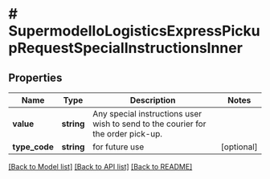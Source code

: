 # # SupermodelIoLogisticsExpressPickupRequestSpecialInstructionsInner

## Properties

Name | Type | Description | Notes
------------ | ------------- | ------------- | -------------
**value** | **string** | Any special instructions user wish to send to the courier for the order pick-up. |
**type_code** | **string** | for future use | [optional]

[[Back to Model list]](../../README.md#models) [[Back to API list]](../../README.md#endpoints) [[Back to README]](../../README.md)
